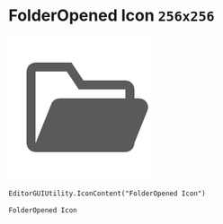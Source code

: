 # FolderOpened Icon `256x256`
<img src="/img/FolderOpened%20Icon.png" width=256 height=256>

``` CSharp
EditorGUIUtility.IconContent("FolderOpened Icon")
```
```
FolderOpened Icon
```
